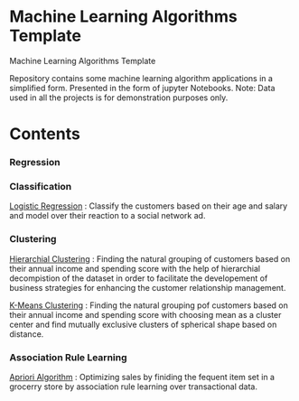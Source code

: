 # Machine Learning Algorithms Template
Machine Learning Algorithms Template


Repository contains some machine learning algorithm applications in a simplified form. Presented in the form of jupyter Notebooks.
Note: Data used in all the projects is for demonstration purposes only.

# Contents
### Regression
### Classification
 [Logistic Regression](https://github.com/rozhanam/ml-templates/blob/master/logistic_regression.ipynb) : Classify the customers based on their age and salary and model over their reaction to a social network ad.
### Clustering
 [Hierarchial Clustering](https://github.com/rozhanam/ml-templates/blob/master/Hierarchial_Clustering_template.ipynb) : Finding the natural grouping of customers based on their annual income and spending score with the help of hierarchial decompistion of the dataset in order to facilitate the developement of business strategies for enhancing the customer relationship management. 

[K-Means Clustering]() : Finding the natural grouping pof customers based on their annual income and spending score with choosing mean as a cluster center and find mutually exclusive clusters of spherical shape based on distance. 
### Association Rule Learning 
 [Apriori Algorithm](https://github.com/rozhanam/ml-templates/blob/master/Apriori.ipynb)  : Optimizing sales by finiding the fequent item set in a grocerry store by association rule learning over transactional data.

 




